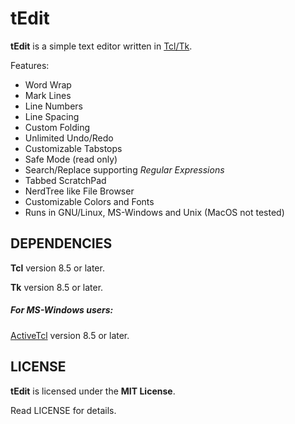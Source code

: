 # tEdit
**tEdit** is a simple text editor written in [Tcl/Tk](https://www.tcl.tk).

Features:

* Word Wrap
* Mark Lines
* Line Numbers
* Line Spacing
* Custom Folding
* Unlimited Undo/Redo
* Customizable Tabstops
* Safe Mode (read only)
* Search/Replace supporting *Regular Expressions*
* Tabbed ScratchPad
* NerdTree like File Browser
* Customizable Colors and Fonts
* Runs in GNU/Linux, MS-Windows and Unix (MacOS not tested)


## DEPENDENCIES
**Tcl** version 8.5 or later.

**Tk** version 8.5 or later.

##### For MS-Windows users:
[ActiveTcl](https://www.activestate.com/activetcl) version 8.5 or later.


## LICENSE
**tEdit** is licensed under the **MIT License**.

Read LICENSE for details.
